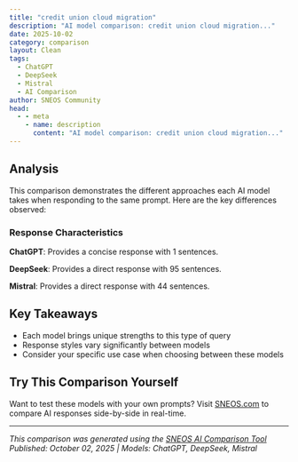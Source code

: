 ```yaml
---
title: "credit union cloud migration"
description: "AI model comparison: credit union cloud migration..."
date: 2025-10-02
category: comparison
layout: Clean
tags:
  - ChatGPT
  - DeepSeek
  - Mistral
  - AI Comparison
author: SNEOS Community
head:
  - - meta
    - name: description
      content: "AI model comparison: credit union cloud migration..."
---
```


<ChatComparison
  title="credit union cloud migration"
  prompt="credit union cloud migration"
  :responses='{"ChatGPT": "Migrating to the cloud is an increasingly popular strategic initiative among credit unions looking to enhance operational efficiency, improve member services, and ensure compliance with regulatory requirements. Here are some key considerations and steps involved in the cloud migration process for credit unions:\n\n### 1. **Define Objectives and Goals**\n - **Business Needs**: Identify why you want to migrate to the cloud, whether for scalability, cost savings, technology upgrades, improved member experience, or disaster recovery.\n - **Stakeholder Involvement**: Engage key stakeholders, including IT, operations, compliance, and member services, to define objectives that align with the broader strategic goals of the credit union.\n\n### 2. **Understand Regulatory Compliance**\n - **Regulations**: Familiarize yourself with financial regulations that affect data security and privacy, such as the Gramm-Leach-Bliley Act (GLBA), the Payment Card Industry Data Security Standard (PCI DSS), and the Federal Financial Institutions Examination Council (FFIEC) guidelines.\n - **Vendor Assessment**: Ensure cloud service providers comply with relevant regulations and can conduct third-party risk assessments.\n\n### 3. **Assess Current IT Infrastructure**\n - **Inventory Systems**: Take stock of existing applications, data, and workloads that will be migrated.\n - **Readiness Assessment**: Evaluate the readiness of your current infrastructure and applications for cloud migration (compatibility, performance, etc.).\n\n### 4. **Choose the Right Cloud Model**\n - **Cloud Type**: Decide on a public, private, or hybrid cloud approach based on your security, compliance, and performance needs.\n - **Service Model**: Choose between IaaS (Infrastructure as a Service), PaaS (Platform as a Service), or SaaS (Software as a Service) depending on how much control you want over the infrastructure versus ease of use.\n\n### 5. **Select the Right Cloud Provider**\n - **Evaluation**: Research and evaluate potential cloud service providers based on their security features, compliance standards, service level agreements (SLAs), and support.\n - **Certifications**: Look for providers with industry-standard certifications (e.g., ISO 27001, SOC 2) to ensure they meet security and compliance benchmarks.\n\n### 6. **Develop a Migration Plan**\n - **Inventory Applications**: Prioritize applications for migration based on urgency, complexity, and dependencies.\n - **Migration Strategy**: Choose a migration strategy: lift-and-shift (rehosting), refactor, rearchitect, or rebuild.\n - **Timeline and Milestones**: Establish a project timeline with clear milestones to track progress.\n\n### 7. **Implement Security Measures**\n - **Data Protection**: Implement encryption, access controls, and other security measures to protect sensitive member data during and after migration.\n - **Governance Framework**: Develop a governance framework for access management and ongoing compliance monitoring.\n\n### 8. **Execute Migration**\n - **Testing**: Perform extensive testing during the migration process to ensure compatibility and performance of the applications in the cloud environment.\n - **Training**: Provide training for staff on new systems and any changes in processes.\n\n### 9. **Post-Migration Optimization**\n - **Performance Monitoring**: Continuously monitor cloud performance, costs, and security after migration.\n - **Feedback Loop**: Gather user feedback to improve services and address any issues that arise.\n - **Cost Management**: Use cloud cost management tools to optimize cloud spending.\n\n### 10. **Continuous Improvement**\n - **Adaptation**: Stay updated on cloud technologies and best practices, adjusting your cloud strategy as needed.\n - **Innovation**: Explore new cloud-native technologies (like AI/ML, analytics) to enhance member engagement and operational efficiency.\n\n### Conclusion\nCloud migration for credit unions is a complex but rewarding process that can lead to enhanced flexibility, improved member experience, and operational efficiency. With careful planning, adherence to regulatory requirements, and ongoing management, credit unions can successfully leverage cloud technology to meet their goals.", "DeepSeek": "Of course. Credit union cloud migration is a strategic initiative to move data, applications, and IT processes from on-premises infrastructure to a cloud-based environment. It\u0027s a complex but increasingly essential journey for credit unions to remain competitive, secure, and agile.\n\nHere is a comprehensive guide covering the **Why, What, How, and Key Considerations** for a credit union cloud migration.\n\n---\n\n### **Part 1: Why Migrate? The Strategic Drivers for Credit Unions**\n\nCredit unions aren\u0027t just chasing a trend; they are moving to the cloud for tangible business benefits:\n\n1. **Enhanced Security \u0026 Compliance:**\n * **Paradox:** Many think on-premises is safer. In reality, top cloud providers (AWS, Azure, Google Cloud) invest billions in security, offering advanced threat detection, encryption, and compliance certifications that are cost-prohibitive for a single credit union to implement.\n * **Benefit:** Built-in compliance frameworks for regulations like NCUA, FFIEC, GLBA, and state-specific data privacy laws.\n\n2. **Improved Member Experience:**\n * **Scalability:** Instantly scale computing power during peak times (e.g., payday, holiday seasons, tax season) to ensure online and mobile banking remain fast and responsive.\n * **Innovation:** Faster deployment of new member-facing features, AI-powered chatbots, personalized financial insights, and seamless digital banking experiences.\n\n3. **Operational Resilience \u0026 Business Continuity:**\n * **Disaster Recovery (DR):** Cloud platforms offer geographically dispersed data centers. Setting up a robust, automated DR site in the cloud is faster and more cost-effective than maintaining a physical secondary site.\n * **High Availability:** Built-in redundancy ensures services stay online even if one data center fails.\n\n4. **Cost Optimization \u0026 Predictability:**\n * **Shift from CapEx to OpEx:** Move away from large, upfront investments in hardware refresh cycles to a predictable, pay-as-you-go subscription model.\n * **Reduced Overhead:** Less physical infrastructure to manage, power, and cool, freeing up capital and IT staff for strategic initiatives.\n\n5. **Competitive Agility:**\n * Credit unions can compete with large banks and agile fintechs by leveraging the same advanced technology to launch new products and services faster.\n\n---\n\n### **Part 2: What to Migrate? Common Applications \u0026 Workloads**\n\nCredit unions typically start with less sensitive systems and move towards core banking.\n\n* **Phase 1: Low-Hanging Fruit**\n * Member Websites (Public-facing sites)\n * Development \u0026 Test Environments\n * Collaboration Tools (Email, File Sharing)\n * Back-office Applications (HR, CRM)\n\n* **Phase 2: Business-Critical Systems**\n * Data \u0026 Analytics Platforms (Data warehouses, BI tools)\n * Loan Origination Systems (LOS)\n * Digital Banking Platforms (Many are now cloud-native)\n * Core Banking Interfaces (APIs and middleware)\n\n* **Phase 3: The Core**\n * **Core Banking Systems:** This is the most complex and sensitive migration. Many core providers now offer cloud-hosted versions of their software (e.g., hosted by the vendor on AWS/Azure), which is often the preferred path versus a \u0022lift-and-shift\u0022 of a self-hosted core.\n\n---\n\n### **Part 3: The Migration Journey: A Phased Approach**\n\nA successful migration follows a disciplined process.\n\n1. **Strategy \u0026 Planning:**\n * **Define Objectives:** What are the business goals? (Cost savings, improved uptime, etc.)\n * **Form a Team:** Include IT, security, compliance, risk management, and business leaders.\n * **Assess \u0026 Inventory:** Catalog all applications, data, and dependencies. Use cloud migration assessment tools.\n\n2. **Discovery \u0026 Assessment:**\n * **Choose a Migration Strategy (The 6 R\u0027s):**\n * **Rehost (\u0022Lift and Shift\u0022):** Moving applications as-is. Fast, but doesn\u0027t optimize for cloud benefits.\n * **Refactor (Re-architect):** Modifying the application to use cloud-native services (e.g., serverless, containers). Maximizes benefits but is more complex.\n * **Revise (Re-platform):** Making minor optimizations to take advantage of cloud capabilities (e.g., moving a database to a managed service like Amazon RDS).\n * **Rebuild:** Replacing the application with a cloud-native alternative (e.g., moving to a SaaS core provider).\n * **Replace:** Switching to a different commercial off-the-shelf product that is already cloud-based.\n * **Retire:** Decommissioning applications that are no longer needed.\n * **Prioritize:** Create a migration wave plan, starting with the least critical, least complex workloads.\n\n3. **Design \u0026 Pilot:**\n * **Architect the Cloud Environment:** Design for security, networking (VPC/VNet), identity and access management (IAM), and cost management.\n * **Conduct a Pilot Migration:** Migrate a small, non-critical application first. Use it to validate processes, tools, and skills.\n\n4. **Execution \u0026 Migration:**\n * Execute the migration wave plan using automated tools where possible.\n * Maintain rigorous change management and communication.\n\n5. **Optimization \u0026 Operations (Post-Migration):**\n * This is an ongoing phase. Continuously monitor performance, security, and costs.\n * Implement FinOps practices to manage and optimize cloud spending.\n * Train staff on cloud operations (CloudOps).\n\n---\n\n### **Part 4: Critical Considerations \u0026 Best Practices for Credit Unions**\n\nThis is where credit unions must be extra diligent.\n\n1. **Regulatory Compliance \u0026 Governance:**\n * **Vendor Management:** Your cloud provider is a critical third-party vendor. You must have a robust vendor management program in place, as required by the NCUA and FFIEC.\n * **Shared Responsibility Model:** Understand it clearly. The cloud provider is responsible for the security *of* the cloud, while the credit union is responsible for security *in* the cloud (e.g., user access, application security, data encryption).\n * **Audit Trails:** Ensure you have logging and monitoring to meet examiner requirements.\n\n2. **Data Security \u0026 Privacy:**\n * **Encryption:** Data must be encrypted both in transit (using TLS) and at rest.\n * **Data Residency:** Confirm where your data will be physically stored and ensure it complies with all jurisdictional requirements.\n * **Access Controls:** Implement the principle of least privilege using robust IAM policies.\n\n3. **Partner Selection:**\n * **Core Processor:** What is their cloud strategy? Do they offer a fully managed cloud option?\n * **Cloud Service Provider (CSP):** AWS, Microsoft Azure, and Google Cloud all have extensive financial services compliance programs and experience.\n * **Managed Service Provider (MSP):** Many credit unions lack in-house cloud expertise. Partnering with an MSP experienced in financial services migrations can de-risk the project significantly.\n\n4. **Change Management \u0026 Staffing:**\n * **Upskilling:** Invest in training your IT team. Certifications like AWS Solutions Architect or Azure Administrator are valuable.\n * **Culture Shift:** Moving to the cloud is a cultural change from a traditional \u0022rack and stack\u0022 IT model to a more agile, product-oriented model.\n\n### **Sample High-Level Timeline**\n\n| Phase | Duration | Key Activities |\n| :--- | :--- | :--- |\n| **Strategy \u0026 Planning** | 2-4 Months | Business case, team formation, initial assessment, vendor selection. |\n| **Discovery \u0026 Design** | 3-6 Months | Application inventory, migration wave planning, security \u0026 network design. |\n| **Pilot Migration** | 1-2 Months | Migrate first wave, validate processes, train staff. |\n| **Wave Migration** | 6-18 Months\u002B | Execute migration waves according to the plan. |\n| **Optimization** | Ongoing | Continuous cost and performance monitoring, FinOps, training. |\n\n### **Conclusion**\n\nCloud migration is not a question of \u0022if\u0022 but \u0022when and how\u0022 for credit unions. A well-planned, phased, and partner-supported migration can transform a credit union\u0027s operations, enhance member service, and secure its future in a digital-first world. The key is to start with a clear strategy, prioritize security and compliance at every step, and view the cloud as a strategic enabler rather than just a technology project.", "Mistral": "Migrating a credit union to the cloud involves several critical steps and considerations to ensure a smooth transition and to maintain the security and integrity of sensitive financial data. Here\u2019s a comprehensive guide to help you through the process:\n\n### 1. **Assessment and Planning**\n - **Current Infrastructure Review:** Evaluate your existing IT infrastructure, including hardware, software, and network configurations.\n - **Business Requirements:** Identify the specific needs and goals of the migration, such as improved scalability, cost savings, or enhanced security.\n - **Compliance and Regulations:** Ensure that the migration complies with financial regulations such as GLBA (Gramm-Leach-Bliley Act), PCI-DSS (Payment Card Industry Data Security Standard), and others.\n - **Risk Assessment:** Conduct a thorough risk assessment to identify potential vulnerabilities and mitigation strategies.\n\n### 2. **Choosing a Cloud Provider**\n - **Vendor Selection:** Choose a reputable cloud service provider (CSP) that meets your security, compliance, and performance requirements. Popular options include AWS, Microsoft Azure, and Google Cloud.\n - **Service Level Agreements (SLAs):** Review SLAs to ensure they meet your uptime, performance, and support needs.\n\n### 3. **Data Security and Privacy**\n - **Encryption:** Ensure that data is encrypted both in transit and at rest.\n - **Access Controls:** Implement robust access controls and identity management solutions.\n - **Data Backup and Recovery:** Develop a comprehensive backup and disaster recovery plan.\n\n### 4. **Migration Strategy**\n - **Pilot Migration:** Start with a small-scale pilot migration to test the process and identify any issues.\n - **Phased Approach:** Plan a phased migration to minimize disruption. This could involve moving non-critical applications first.\n - **Data Migration:** Use secure data migration tools and techniques to transfer data to the cloud.\n\n### 5. **Testing and Validation**\n - **Functional Testing:** Ensure that all applications and services function correctly in the cloud environment.\n - **Performance Testing:** Conduct performance testing to ensure that the cloud infrastructure meets your performance requirements.\n - **Security Testing:** Perform security testing, including vulnerability assessments and penetration testing.\n\n### 6. **Training and Support**\n - **Staff Training:** Provide training for your IT staff and end-users to ensure they are comfortable with the new cloud environment.\n - **Support Services:** Ensure that you have adequate support services in place, both from the cloud provider and internally.\n\n### 7. **Monitoring and Optimization**\n - **Continuous Monitoring:** Implement continuous monitoring to detect and respond to any security threats or performance issues.\n - **Cost Management:** Regularly review and optimize cloud costs to ensure you are getting the best value.\n - **Performance Optimization:** Continuously optimize the performance of your cloud infrastructure to meet changing business needs.\n\n### 8. **Compliance and Auditing**\n - **Regular Audits:** Conduct regular audits to ensure ongoing compliance with financial regulations.\n - **Documentation:** Maintain thorough documentation of your cloud migration process, including all decisions, configurations, and compliance measures.\n\n### 9. **Post-Migration Review**\n - **Feedback Collection:** Gather feedback from stakeholders to identify any issues or areas for improvement.\n - **Lessons Learned:** Document lessons learned from the migration process to inform future projects.\n\n### 10. **Continuous Improvement**\n - **Stay Updated:** Keep up with the latest cloud technologies and best practices.\n - **Adapt and Evolve:** Be prepared to adapt your cloud strategy as your business needs and the technology landscape evolve.\n\n### Key Considerations:\n- **Security:** Financial data is highly sensitive, so security must be a top priority.\n- **Compliance:** Ensure that all regulatory requirements are met throughout the migration process.\n- **Cost:** Cloud migration can be costly, so it\u2019s important to manage costs effectively.\n- **Performance:** Ensure that the cloud infrastructure meets your performance needs.\n\nBy following these steps and considerations, you can successfully migrate your credit union to the cloud while maintaining security, compliance, and performance."}' 
  published-date="09:19"
/>

## Analysis

This comparison demonstrates the different approaches each AI model takes when responding to the same prompt. Here are the key differences observed:

### Response Characteristics

**ChatGPT**: Provides a concise response with 1 sentences. 

**DeepSeek**: Provides a direct response with 95 sentences. 

**Mistral**: Provides a direct response with 44 sentences. 

## Key Takeaways

- Each model brings unique strengths to this type of query
- Response styles vary significantly between models
- Consider your specific use case when choosing between these models

## Try This Comparison Yourself

Want to test these models with your own prompts? Visit [SNEOS.com](https://sneos.com) to compare AI responses side-by-side in real-time.

---

*This comparison was generated using the [SNEOS AI Comparison Tool](https://sneos.com)*
*Published: October 02, 2025 | Models: ChatGPT, DeepSeek, Mistral*
